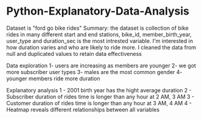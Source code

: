 # Python-Explanatory-Data-Analysis

Dataset is "ford go bike rides"
Summary: the dataset is collection of bike rides in many different start and end stations, bike_id, member_birth_year, user_type and duration_sec is the most intrested variable.
I'm interested in how duration varies and who are likely to ride more.
I cleaned the data from null and duplicated values to retain data effectiveness

Data exploration
1- users are increasing as members are younger
2- we got more subscriber user types
3- males are the most common gender
4- younger members ride more duration

Explanatory analysis
1 - 2001 birth year has the hight average duration
2 - Subscriber duration of rides time is longer than any hour at 2 AM, 3 AM
3 - Customer duration of rides time is longer than any hour at 3 AM, 4 AM
4 - Heatmap reveals different relationships between all variables 
